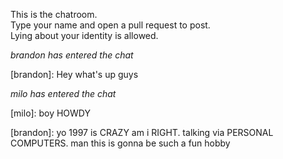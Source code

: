 This is the chatroom.  
Type your name and open a pull request to post.  
Lying about your identity is allowed. 

*brandon has entered the chat*

[brandon]: Hey what's up guys  

*milo has entered the chat*

[milo]: boy HOWDY  

[brandon]: yo 1997 is CRAZY am i RIGHT. talking via PERSONAL COMPUTERS. man this is gonna be such a fun hobby
